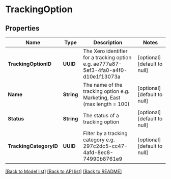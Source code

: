 # TrackingOption
## Properties

| Name | Type | Description | Notes |
|------------ | ------------- | ------------- | -------------|
| **TrackingOptionID** | **UUID** | The Xero identifier for a tracking option e.g. ae777a87-5ef3-4fa0-a4f0-d10e1f13073a | [optional] [default to null] |
| **Name** | **String** | The name of the tracking option e.g. Marketing, East (max length &#x3D; 100) | [optional] [default to null] |
| **Status** | **String** | The status of a tracking option | [optional] [default to null] |
| **TrackingCategoryID** | **UUID** | Filter by a tracking category e.g. 297c2dc5-cc47-4afd-8ec8-74990b8761e9 | [optional] [default to null] |

[[Back to Model list]](../README.md#documentation-for-models) [[Back to API list]](../README.md#documentation-for-api-endpoints) [[Back to README]](../README.md)

